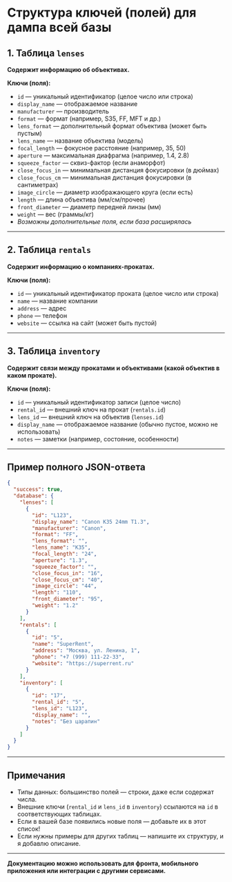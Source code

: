 # Структура ключей (полей) для дампа всей базы

## 1. Таблица `lenses`
**Содержит информацию об объективах.**

**Ключи (поля):**
- `id` — уникальный идентификатор (целое число или строка)
- `display_name` — отображаемое название
- `manufacturer` — производитель
- `format` — формат (например, S35, FF, MFT и др.)
- `lens_format` — дополнительный формат объектива (может быть пустым)
- `lens_name` — название объектива (модель)
- `focal_length` — фокусное расстояние (например, 35, 50)
- `aperture` — максимальная диафрагма (например, 1.4, 2.8)
- `squeeze_factor` — сквиз-фактор (если анаморфот)
- `close_focus_in` — минимальная дистанция фокусировки (в дюймах)
- `close_focus_cm` — минимальная дистанция фокусировки (в сантиметрах)
- `image_circle` — диаметр изображающего круга (если есть)
- `length` — длина объектива (мм/см/прочее)
- `front_diameter` — диаметр передней линзы (мм)
- `weight` — вес (граммы/кг)
- *Возможны дополнительные поля, если база расширялась*

---

## 2. Таблица `rentals`
**Содержит информацию о компаниях-прокатах.**

**Ключи (поля):**
- `id` — уникальный идентификатор проката (целое число или строка)
- `name` — название компании
- `address` — адрес
- `phone` — телефон
- `website` — ссылка на сайт (может быть пустой)

---

## 3. Таблица `inventory`
**Содержит связи между прокатами и объективами (какой объектив в каком прокате).**

**Ключи (поля):**
- `id` — уникальный идентификатор записи (целое число)
- `rental_id` — внешний ключ на прокат (`rentals.id`)
- `lens_id` — внешний ключ на объектив (`lenses.id`)
- `display_name` — отображаемое название (обычно пустое, можно не использовать)
- `notes` — заметки (например, состояние, особенности)

---

## Пример полного JSON-ответа

```json
{
  "success": true,
  "database": {
    "lenses": [
      {
        "id": "L123",
        "display_name": "Canon K35 24mm T1.3",
        "manufacturer": "Canon",
        "format": "FF",
        "lens_format": "",
        "lens_name": "K35",
        "focal_length": "24",
        "aperture": "1.3",
        "squeeze_factor": "",
        "close_focus_in": "16",
        "close_focus_cm": "40",
        "image_circle": "44",
        "length": "110",
        "front_diameter": "95",
        "weight": "1.2"
      }
    ],
    "rentals": [
      {
        "id": "5",
        "name": "SuperRent",
        "address": "Москва, ул. Ленина, 1",
        "phone": "+7 (999) 111-22-33",
        "website": "https://superrent.ru"
      }
    ],
    "inventory": [
      {
        "id": "17",
        "rental_id": "5",
        "lens_id": "L123",
        "display_name": "",
        "notes": "Без царапин"
      }
    ]
  }
}
```

---

## Примечания

- Типы данных: большинство полей — строки, даже если содержат числа.
- Внешние ключи (`rental_id` и `lens_id` в `inventory`) ссылаются на `id` в соответствующих таблицах.
- Если в вашей базе появились новые поля — добавьте их в этот список!
- Если нужны примеры для других таблиц — напишите их структуру, и я добавлю описание.

---

**Документацию можно использовать для фронта, мобильного приложения или интеграции с другими сервисами.**